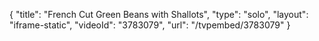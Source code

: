 {
    "title": "French Cut Green Beans with Shallots",
    "type": "solo",
    "layout": "iframe-static",
    "videoId": "3783079",
    "url": "\/tvpembed\/3783079"
}